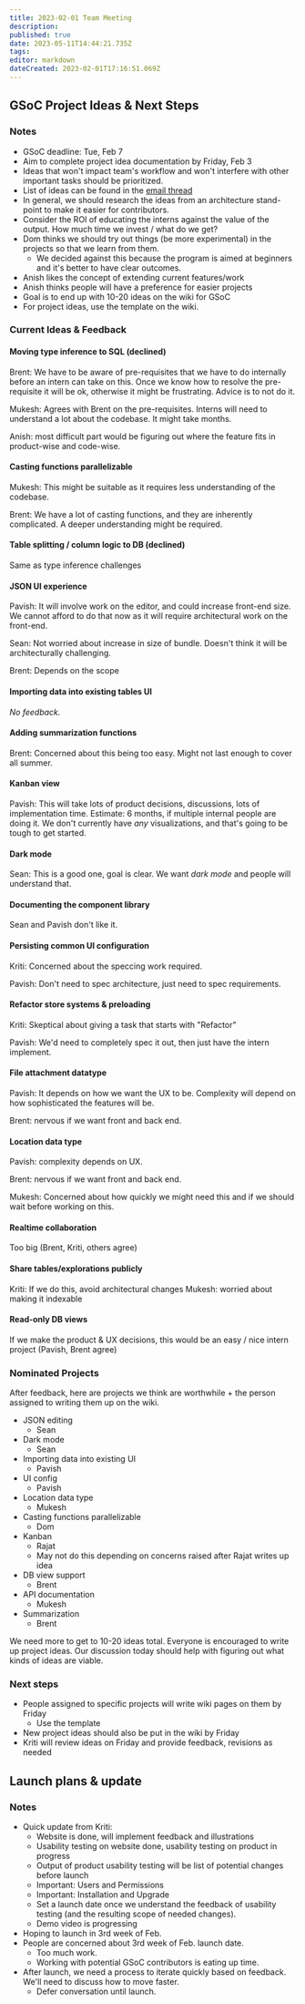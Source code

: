 ```yaml
---
title: 2023-02-01 Team Meeting
description: 
published: true
date: 2023-05-11T14:44:21.735Z
tags: 
editor: markdown
dateCreated: 2023-02-01T17:16:51.069Z
---
```


## GSoC Project Ideas & Next Steps
### Notes
- GSoC deadline: Tue, Feb 7
- Aim to complete project idea documentation by Friday, Feb 3
- Ideas that won't impact team's workflow and won't interfere with other important tasks should be prioritized. 
- List of ideas can be found in the [email thread](https://mail.google.com/mail/u/1/popout?ver=1sldpqjesrv59&search=inbox&th=%23thread-f%3A1756012743197359541&cvid=1)
- In general, we should research the ideas from an architecture stand-point to make it easier for contributors.
- Consider the ROI of educating the interns against the value of the output. How much time we invest / what do we get?
- Dom thinks we should try out things (be more experimental) in the projects so that we learn from them.
    - We decided against this because the program is aimed at beginners and it's better to have clear outcomes.
- Anish likes the concept of extending current features/work
- Anish thinks people will have a preference for easier projects
- Goal is to end up with 10-20 ideas on the wiki for GSoC
- For project ideas, use the template on the wiki.

### Current Ideas & Feedback

#### Moving type inference to SQL (declined)

Brent: We have to be aware of pre-requisites that we have to do internally before an intern can take on this. Once we know how to resolve the pre-requisite it will be ok, otherwise it might be frustrating. Advice is to not do it.

Mukesh: Agrees with Brent on the pre-requisites. Interns will need to understand a lot about the codebase. It might take months.

Anish: most difficult part would be figuring out where the feature fits in product-wise and code-wise.

#### Casting functions parallelizable

Mukesh: This might be suitable as it requires less understanding of the codebase.

Brent: We have a lot of casting functions, and they are inherently complicated. A deeper understanding might be required.

#### Table splitting / column logic to DB (declined)

Same as type inference challenges

#### JSON UI experience

Pavish: It will involve work on the editor, and could increase front-end size. We cannot afford to do that now as it will require architectural work on the front-end.

Sean: Not worried about increase in size of bundle. Doesn't think it will be architecturally challenging. 

Brent: Depends on the scope

#### Importing data into existing tables UI

*No feedback.*

#### Adding summarization functions

Brent: Concerned about this being too easy. Might not last enough to cover all summer. 

#### Kanban view

Pavish: This will take lots of product decisions, discussions, lots of implementation time. Estimate: 6 months, if multiple internal people are doing it. We don't currently have _any_ visualizations, and that's going to be tough to get started.

#### Dark mode

Sean: This is a good one, goal is clear. We want *dark mode* and people will understand that. 

#### Documenting the component library

Sean and Pavish don't like it.

#### Persisting common UI configuration

Kriti: Concerned about the speccing work required.

Pavish: Don't need to spec architecture, just need to spec requirements.

#### Refactor store systems & preloading

Kriti: Skeptical about giving a task that starts with "Refactor"

Pavish: We'd need to completely spec it out, then just have the intern implement.

#### File attachment datatype

Pavish: It depends on how we want the UX to be. Complexity will depend on how sophisticated the features will be. 

Brent: nervous if we want front and back end.

#### Location data type

Pavish: complexity depends on UX.

Brent: nervous if we want front and back end.

Mukesh: Concerned about how quickly we might need this and if we should wait before working on this.

#### Realtime collaboration

Too big (Brent, Kriti, others agree)

#### Share tables/explorations publicly

Kriti: If we do this, avoid architectural changes
Mukesh: worried about making it indexable


#### Read-only DB views

If we make the product & UX decisions, this would be an easy / nice intern project (Pavish, Brent agree)

### Nominated Projects
After feedback, here are projects we think are worthwhile + the person assigned to writing them up on the wiki.

- JSON editing
    - Sean
- Dark mode
    - Sean
- Importing data into existing UI
    - Pavish
- UI config
    - Pavish
- Location data type
    - Mukesh
- Casting functions parallelizable
    - Dom
- Kanban 
    - Rajat
    - May not do this depending on concerns raised after Rajat writes up idea
- DB view support
    - Brent
- API documentation
    - Mukesh
- Summarization
    - Brent

We need more to get to 10-20 ideas total. Everyone is encouraged to write up project ideas. Our discussion today should help with figuring out what kinds of ideas are viable.

### Next steps
- People assigned to specific projects will write wiki pages on them by Friday
    - Use the template
- New project ideas should also be put in the wiki by Friday
- Kriti will review ideas on Friday and provide feedback, revisions as needed

## Launch plans & update
### Notes

- Quick update from Kriti:
    - Website is done, will implement feedback and illustrations
    - Usability testing on website done, usability testing on product in progress
    - Output of product usability testing will be list of potential changes before launch
    - Important: Users and Permissions
    - Important: Installation and Upgrade
    - Set a launch date once we understand the feedback of usability testing (and the resulting scope of needed changes).
    - Demo video is progressing
- Hoping to launch in 3rd week of Feb.
- People are concerned about 3rd week of Feb. launch date.
    - Too much work.
    - Working with potential GSoC contributors is eating up time.
- After launch, we need a process to iterate quickly based on feedback. We'll need to discuss how to move faster.
    - Defer conversation until launch.
